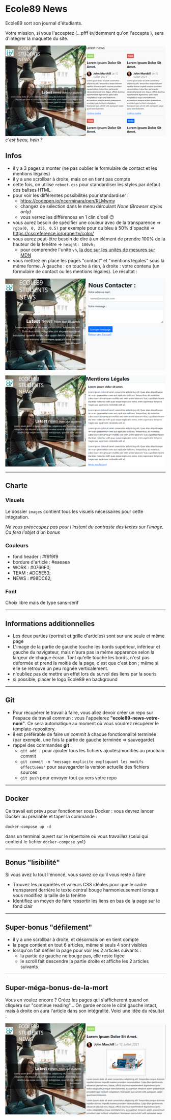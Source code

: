 # Ecole89 News

Ecole89 sort son journal d'étudiants.

Votre mission, si vous l'acceptez (...pfff évidemment qu'on l'accepte ), sera d'intégrer la maquette du site.

![homepage](home.png)
*c'est beau, hein ?*
## Infos

- il y a 3 pages à monter (ne pas oublier le formulaire de contact et les mentions légales)
- il y a une scrollbar à droite, mais on en tient pas compte
- cette fois, on utilise `reboot.css` pour standardiser les styles par défaut des balises HTML
- pour voir les différentes possibilités pour standardiser :
  - https://codepen.io/ncerminara/pen/RLMwmy
  - changez de sélection dans le menu déroulant _None (Browser styles only)_
  - vous verrez les différences en 1 clin d'oeil :wink:
- vous aurez besoin de spécifier une couleur avec de la transparence => `rgba(0, 0, 255, 0.5)` par exemple pour du bleu à 50% d'opacité => https://cssreference.io/property/color/
- vous aurez peut-être besoin de dire à un élément de prendre 100% de la hauteur de la fenêtre => `height: 100vh;`
  - pour comprendre l'unité `vh`, [la doc sur les unités de mesures sur MDN](https://developer.mozilla.org/en-US/docs/Web/CSS/length)
- vous mettrez en place les pages "contact" et "mentions légales" sous la même forme. À gauche : on touche à rien, à droite : votre contenu (un formulaire de contact ou les mentions légales). Le résultat :


![contact](./page_contact.png)


![mentions_legales](./page_mentions_legales.png)
___
## Charte

### Visuels

Le dossier `images` contient tous les visuels nécessaires pour cette intégration.

_Ne vous préoccupez pas pour l'instant du contraste des textes sur l'image. Ça fera l'objet d'un bonus_

### Couleurs

- fond header : #f9f9f9
- bordure d'article : #eaeaea
- WORK : #0766F0;
- TEAM : #DC5E53;
- NEWS : #98DC62;

### Font

Choix libre mais de type sans-serif
___
## Informations additionnelles

- Les deux parties (portrait et grille d'articles) sont sur une seule et même page
- L'image de la partie de gauche touche les bords supérieur, inférieur et gauche du navigateur, mais n'aura pas la même apparence selon la largeur de chaque écran. Tant qu'elle touche les bords, n'est pas déformée et prend la moitié de la page, c'est que c'est bon ; même si elle se retrouve un peu rognée verticalement.
- n'oubliez pas de mettre un effet lors du survol des liens par la souris
- si possible, placer le logo Ecole89 en background
___
## Git
- Pour récupérer le travail à faire, vous allez devoir créer un repo sur l'espace de travail commun : vous l'appelerez **"ecole89-news-votre-nom"**. Ce sera automatique au moment où vous voudrez récupérer le template-repository.
- il est préférable de faire un *commit* à chaque fonctionnalité terminée (par exemple, une fois la partie de gauche terminée => sauvegarde)
- rappel des commandes **git** :
  - `git add .` pour ajouter tous les fichiers ajoutés/modifiés au prochain commit
  - `git commit -m "message explicite expliquant les modifs effectuées"` pour sauvegarder la version actuelle des fichiers sources
  - `git push` pour envoyer tout ça vers votre repo
___
## Docker
Ce travail est prévu pour fonctionner sous Docker : vous devrez lancer Docker au préalable et taper la commande :

``docker-compose up -d``

dans un terminal ouvert sur le répertoire où vous travaillez (celui qui contient le fichier `docker-compose.yml`)
___
## Bonus "lisibilité"
Si vous avez lu tout l'énoncé, vous savez ce qu'il vous reste à faire
- Trouvez les propriétés et valeurs CSS idéales pour que le cadre transparent derrière le texte central bouge harmonieusement lorsque vous modifiez la taille de la fenêtre
- Identifiez un moyen de faire ressortir les liens en bas de la page sur le fond clair
___
## Super-bonus "défilement"

- il y a une scrollbar à droite, et désormais on en tient compte
- la page contient en tout 6 articles, même si seuls 4 sont visibles
- lorsqu'on fait défiler la page pour voir les 2 articles suivants :
  - la partie de gauche ne bouge pas, elle reste figée
  - le scroll fait descendre la partie droite et affiche les 2 articles suivants
___
## Super-méga-bonus-de-la-mort
Vous en voulez encore ?
Créez les pages qui s'afficheront quand on cliquera sur "continue reading"... On garde encore le côté gauche intact, mais à droite on aura l'article dans son intégralité.
Voici une idée du résultat :


![page_single](./page_single.png)